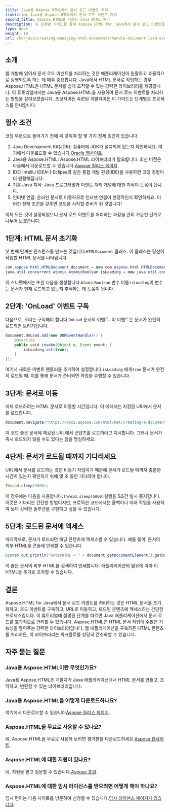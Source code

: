 ```yaml
---
title: Java용 Aspose.HTML에서 문서 로드 이벤트 처리
linktitle: Java용 Aspose.HTML에서 문서 로드 이벤트 처리
second_title: Aspose.HTML을 사용한 Java HTML 처리
description: 이 단계별 가이드를 통해 Aspose.HTML for Java에서 문서 로드 이벤트를 처리하는 방법을 알아보세요. 웹 애플리케이션을 강화하세요.
type: docs
weight: 18
url: /ko/java/creating-managing-html-documents/handle-document-load-events/
---
```

## 소개
웹 개발에 있어서 문서 로드 이벤트를 처리하는 것은 애플리케이션이 원활하고 효율적으로 실행되도록 하는 데 매우 중요합니다. Java에서 HTML 문서로 작업하는 경우 Aspose.HTML은 HTML 문서를 쉽게 조작할 수 있는 강력한 라이브러리를 제공합니다. 이 튜토리얼에서는 Java용 Aspose.HTML을 사용하여 문서 로드 이벤트를 처리하는 방법을 살펴보겠습니다. 초보자이든 숙련된 개발자이든 이 가이드는 단계별로 프로세스를 안내합니다.
## 필수 조건
코딩 부분으로 들어가기 전에 꼭 갖춰야 할 몇 가지 전제 조건이 있습니다.
1.  Java Development Kit(JDK): 컴퓨터에 JDK가 설치되어 있는지 확인하세요. 여기에서 다운로드할 수 있습니다.[Oracle 웹사이트](https://www.oracle.com/java/technologies/javase-jdk11-downloads.html).
2. Java용 Aspose.HTML: Aspose.HTML 라이브러리가 필요합니다. 최신 버전은 다음에서 다운로드할 수 있습니다.[Aspose 릴리스 페이지](https://releases.aspose.com/html/java/).
3. IDE: IntelliJ IDEA나 Eclipse와 같은 통합 개발 환경(IDE)을 사용하면 코딩 경험이 더 원활해집니다.
4. 기본 Java 지식: Java 프로그래밍과 이벤트 처리 개념에 대한 지식이 도움이 됩니다.
5. 인터넷 연결: 온라인 문서로 이동하므로 인터넷 연결이 안정적인지 확인하세요.
이러한 전제 조건을 갖추면 코딩을 시작할 준비가 된 것입니다!

이제 모든 것이 설정되었으니 문서 로드 이벤트를 처리하는 과정을 관리 가능한 단계로 나누어 보겠습니다.
## 1단계: HTML 문서 초기화
 첫 번째 단계는 인스턴스를 만드는 것입니다.`HTMLDocument` 클래스. 이 클래스는 당신이 작업할 HTML 문서를 나타냅니다.
```java
com.aspose.html.HTMLDocument document = new com.aspose.html.HTMLDocument();
java.util.concurrent.atomic.AtomicBoolean isLoading = new java.util.concurrent.atomic.AtomicBoolean(false);
```
 이 스니펫에서는 또한 다음을 생성합니다.`AtomicBoolean` 변수 이름`isLoading`이 변수는 문서가 현재 로드되고 있는지 추적하는 데 도움이 됩니다.
## 2단계: 'OnLoad' 이벤트 구독
다음으로, 우리는 구독해야 합니다.`OnLoad` 문서의 이벤트. 이 이벤트는 문서가 완전히 로드되면 트리거됩니다. 
```java
document.OnLoad.add(new DOMEventHandler() {
    @Override
    public void invoke(Object o, Event event) {
        isLoading.set(true);
    }
});
```
 여기서 새로운 이벤트 핸들러를 추가하여 설정합니다.`isLoading` 에게`true` 문서가 완전히 로드될 때. 이를 통해 문서가 준비되면 작업을 수행할 수 있습니다.
## 3단계: 문서로 이동
이제 로드하려는 HTML 문서로 이동할 시간입니다. 이 예에서는 지정된 URI에서 문서를 로드합니다.
```java
document.navigate("https://docs.aspose.com/html/net/creating-a-document/document.html");
```
이 코드 줄은 문서에 제공된 URL에서 콘텐츠를 로드하라고 지시합니다. 그러나 문서가 즉시 로드되지 않을 수도 있다는 점을 명심하세요.
## 4단계: 문서가 로드될 때까지 기다리세요
URL에서 문서를 로드하는 것은 비동기 작업이기 때문에 문서가 로드될 때까지 충분한 시간이 있는지 확인하기 위해 몇 초 동안 기다려야 합니다. 
```java
Thread.sleep(5000);
```
 이 경우에는 다음을 사용합니다.`Thread.sleep(5000)`실행을 5초간 일시 중지합니다. 이것은 기다리는 간단한 방법이지만, 프로덕션 코드에서는 콜백이나 미래 작업을 사용하여 보다 강력한 솔루션을 구현하고 싶을 수 있습니다.
## 5단계: 로드된 문서에 액세스
마지막으로, 문서가 로드되면 해당 콘텐츠에 액세스할 수 있습니다. 예를 들어, 문서의 외부 HTML을 콘솔에 인쇄할 수 있습니다.
```java
System.out.println("outerHTML = " + document.getDocumentElement().getOuterHTML());
```
이 줄은 문서의 외부 HTML을 검색하여 인쇄합니다. 애플리케이션의 필요에 따라 이 HTML을 추가로 조작할 수 있습니다.
## 결론
Aspose.HTML for Java에서 문서 로드 이벤트를 처리하는 것은 HTML 문서를 초기화하고, 로드 이벤트를 구독하고, URL로 이동하고, 로드된 콘텐츠에 액세스하는 간단한 프로세스입니다. 이 튜토리얼에 설명된 단계를 따르면 Java 애플리케이션에서 문서 로드를 효과적으로 관리할 수 있습니다.
Aspose.HTML은 HTML 문서 작업에 수많은 가능성을 열어주는 강력한 라이브러리입니다. 웹 애플리케이션을 구축하든 HTML 콘텐츠를 처리하든, 이 라이브러리는 워크플로를 상당히 간소화할 수 있습니다.
## 자주 묻는 질문
### Java용 Aspose.HTML이란 무엇인가요?
Java용 Aspose.HTML은 개발자가 Java 애플리케이션에서 HTML 문서를 만들고, 조작하고, 변환할 수 있는 라이브러리입니다.
### Java용 Aspose.HTML을 어떻게 다운로드하나요?
 여기에서 다운로드할 수 있습니다[Aspose 릴리스 페이지](https://releases.aspose.com/html/java/).
### Aspose.HTML을 무료로 사용할 수 있나요?
 예, Aspose.HTML을 무료로 사용해 보려면 평가판을 다운로드하세요.[Aspose 웹사이트](https://releases.aspose.com/).
### Aspose.HTML에 대한 지원이 있나요?
 네, 지원을 받고 질문할 수 있습니다.[Aspose 포럼](https://forum.aspose.com/c/html/29).
### Aspose.HTML에 대한 임시 라이선스를 받으려면 어떻게 해야 하나요?
 임시 면허는 다음 사이트를 방문하여 신청할 수 있습니다.[임시 라이센스 페이지가 있습니다](https://purchase.aspose.com/temporary-license/).